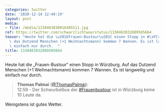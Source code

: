 ```yaml
---
categories: twitter
date: '2020-12-14 12:40:19'
layout: post
media:
- file: /media/1338463830016405511.jpg
ref: https://twitter.com/schwarzlichtwue/status/1338463832889585664
teaser: "Heute hat die \u201EFrauen-Bustour\u201C einen Stopp in W\xFCrzburg. Auf\
  \ das Dutzend Menschen (+1 Weihnachtsmann) kommen 7 Wannen. Es ist langweilig und\
  \ einfach nur durch.  "
title: 1338463832889585664
---
```

Heute hat die „Frauen-Bustour“ einen Stopp in Würzburg. Auf das Dutzend Menschen (+1 Weihnachtsmann) kommen 7 Wannen. Es ist langweilig und einfach nur durch.  
> <b>Thomas Palmai</b> ([@ThomasPalmai](https://twitter.com/ThomasPalmai)):  
>12:59 - Der Schwurbelbus der [#Frauenbustour](/t/frauenbustour) ist in Würzburg keine 10 Leute da.   


Wenigstens ist gutes Wetter.